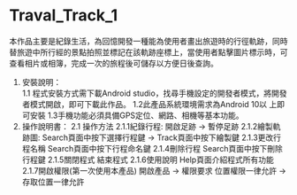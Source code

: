 # Traval_Track_1

本作品主要是紀錄生活，為回憶開發一種能為使用者畫出旅遊時的行徑軌跡，同時替旅遊中所行經的景點拍照並標記在該軌跡座標上，當使用者點擊圖片標示時，可查看相片或相簿，完成一次的旅程後可儲存以方便日後查詢。

1.	安裝說明：</br>
1.1 程式安裝方式需下載Android studio，找尋手機設定的開發者模式，將開發者模式開啟，即可下載此作品。
1.2此產品系統環境需求為Android 10以   上即可安裝
1.3手機功能必須具備GPS定位、網路、相機等基本功能。 
 
2.	操作說明書：
2.1	操作方法
2.1.1紀錄行程:
開啟足跡 -> 暫停足跡
2.1.2繪製軌跡圖:
Search頁面中按下選擇行程鍵 ->
Track頁面中按下繪製鍵
2.1.3更改行程名稱
Search頁面中按下行程命名鍵
2.1.4刪除行程
Search頁面中按下刪除行程鍵
2.1.5關閉程式
結束程式
2.1.6使用說明
Help頁面介紹程式所有功能
2.1.7開啟權限(第一次使用本產品)
開啟產品 -> 權限要求
位置權限一律允許 ->
存取位置一律允許
